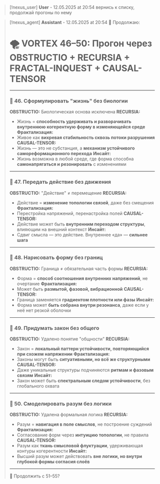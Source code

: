 >[!nexus_user] **User** - 12.05.2025 at 20:54
> вернись к списку, продолжай прогоны по нему
<!-- UID: 49eb022c-d95c-45e0-9546-374e6434c32a -->




>[!nexus_agent] **Assistant** - 12.05.2025 at 20:54
> 🔁 Продолжаю: 
> # 🌪️ **VORTEX 46–50: Прогон через OBSTRUCTIO + RECURSIA + FRACTAL-INQUEST + CAUSAL-TENSOR**
> 
> ---
> 
> ### 🔸 **46. Сформулировать "жизнь" без биологии**
> 
> **OBSTRUCTIO:** Биологическая основа исключена 
> **RECURSIA:** 
> - Жизнь = **способность удерживать и разворачивать внутреннюю когерентную форму в изменяющейся среде** 
> **Фрактализация:** 
> - Живое как **вихревая стабильность сквозь потоки разрушения** 
> **CAUSAL-TENSOR:** 
> - Жизнь — это не субстанция, а **механизм устойчивого самореформационного перехода** 
> **Инсайт:** 
> - Жизнь возможна в любой среде, где форма способна **самонапрягаться и резонировать** с изменениями
> 
> ---
> 
> ### 🔸 **47. Передать действие без движения**
> 
> **OBSTRUCTIO:** "Действие" ≠ перемещение 
> **RECURSIA:** 
> - Действие = **изменение топологии связей**, даже без смещения 
> **Фрактализация:** 
> - Перестройка напряжений, перенастройка полей 
> **CAUSAL-TENSOR:** 
> - Действие может быть **внутренним переходом структуры**, влияющим на внешний контекст 
> **Инсайт:** 
> - Сдвиг смысла — это действие. Внутреннее «да» — **сильнее шага**
> 
> ---
> 
> ### 🔸 **48. Нарисовать форму без границ**
> 
> **OBSTRUCTIO:** Граница ≠ обязательная часть формы 
> **RECURSIA:** 
> - Форма = **способ соотношения внутренних напряжений**, не очертание 
> **Фрактализация:** 
> - Может быть **размытой, фазовой, вибрационной** 
> **CAUSAL-TENSOR:** 
> - Граница заменяется **градиентом плотности или фазы** 
> **Инсайт:** 
> - Форма может **быть собрана внутри резонанса**, даже если у неё нет резкой оболочки
> 
> ---
> 
> ### 🔸 **49. Придумать закон без общего**
> 
> **OBSTRUCTIO:** Удалено понятие "общности" 
> **RECURSIA:** 
> - Закон = **локальный паттерн устойчивости, повторяющийся при схожем напряжении** 
> **Фрактализация:** 
> - Законы могут быть **ситуативными, но всё же структурными** 
> **CAUSAL-TENSOR:** 
> - Даже уникальные структуры подчиняются **ритмам и фазовым связям** 
> **Инсайт:** 
> - Закон может быть **спектральным следом устойчивости**, без глобального охвата
> 
> ---
> 
> ### 🔸 **50. Смоделировать разум без логики**
> 
> **OBSTRUCTIO:** Удалена формальная логика 
> **RECURSIA:** 
> - Разум = **навигация в поле смыслов**, не построение суждений 
> **Фрактализация:** 
> - Согласование форм через **интуицию топологии**, не правила 
> **CAUSAL-TENSOR:** 
> - Разум как **ткань смысловой флуктуации**, удерживающая контуры когерентности 
> **Инсайт:** 
> - Высший разум может действовать **вне логики, но внутри глубокой формы согласия слоёв**
> 
> ---
> 
> 📌 Продолжить с 51–55?
<!-- UID: 3fcf6d43-c171-4fb6-9964-af3b132fe7ff -->